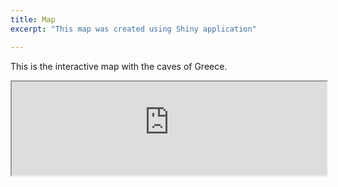 ```yaml
---
title: Map
excerpt: "This map was created using Shiny application"

---
```


This is the interactive map with the caves of Greece.

<iframe src="https://savvas-paragkamian.shinyapps.io/Spatial_caves_CFG/" width="100%"></iframe>
